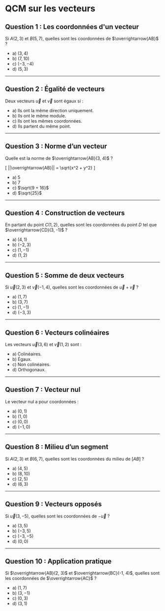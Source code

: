 # QCM sur les vecteurs

## Question 1 : Les coordonnées d'un vecteur

Si $A(2, 3)$ et $B(5, 7)$, quelles sont les coordonnées de $\overrightarrow{AB}$ ?

- a) $(3, 4)$
- b) $(7, 10)$
- c) $(-3, -4)$
- d) $(5, 3)$

---

## Question 2 : Égalité de vecteurs

Deux vecteurs $\vec{u}$ et $\vec{v}$ sont égaux si :

- a) Ils ont la même direction uniquement.
- b) Ils ont le même module.
- c) Ils ont les mêmes coordonnées.
- d) Ils partent du même point.

---

## Question 3 : Norme d’un vecteur

Quelle est la norme de $\overrightarrow{AB}(3, 4)$ ?

\[
||\overrightarrow{AB}|| = \sqrt{x^2 + y^2}
\]

- a) $5$
- b) $7$
- c) $\sqrt{9 + 16}$
- d) $\sqrt{25}$

---

## Question 4 : Construction de vecteurs

En partant du point $C(1, 2)$, quelles sont les coordonnées du point $D$ tel que $\overrightarrow{CD}(3, -1)$ ?

- a) $(4, 1)$
- b) $(-2, 3)$
- c) $(1, -1)$
- d) $(1, 2)$

---

## Question 5 : Somme de deux vecteurs

Si $\vec{u}(2, 3)$ et $\vec{v}(-1, 4)$, quelles sont les coordonnées de $\vec{u} + \vec{v}$ ?

- a) $(1, 7)$
- b) $(3, 7)$
- c) $(1, -1)$
- d) $(-3, 3)$

---

## Question 6 : Vecteurs colinéaires

Les vecteurs $\vec{u}(3, 6)$ et $\vec{v}(1, 2)$ sont :

- a) Colinéaires.
- b) Égaux.
- c) Non colinéaires.
- d) Orthogonaux.

---

## Question 7 : Vecteur nul

Le vecteur nul a pour coordonnées :

- a) $(0, 1)$
- b) $(1, 0)$
- c) $(0, 0)$
- d) $(-1, 0)$

---

## Question 8 : Milieu d’un segment

Si $A(2, 3)$ et $B(6, 7)$, quelles sont les coordonnées du milieu de $[AB]$ ?

- a) $(4, 5)$
- b) $(8, 10)$
- c) $(2, 5)$
- d) $(6, 3)$

---

## Question 9 : Vecteurs opposés

Si $\vec{u}(3, -5)$, quelles sont les coordonnées de $-\vec{u}$ ?

- a) $(3, 5)$
- b) $(-3, 5)$
- c) $(-3, -5)$
- d) $(0, 0)$

---

## Question 10 : Application pratique

Si $\overrightarrow{AB}(2, 3)$ et $\overrightarrow{BC}(-1, 4)$, quelles sont les coordonnées de $\overrightarrow{AC}$ ?

- a) $(1, 7)$
- b) $(3, -1)$
- c) $(0, 3)$
- d) $(3, 1)$
